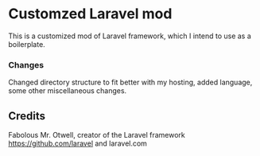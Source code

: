 Customzed Laravel mod
=============

This is a customized mod of Laravel framework, which I intend to use as a boilerplate.

### Changes

Changed directory structure to fit better with my hosting, added language, some other miscellaneous changes.

Credits
------------
Fabolous Mr. Otwell, creator of the Laravel framework https://github.com/laravel and laravel.com

